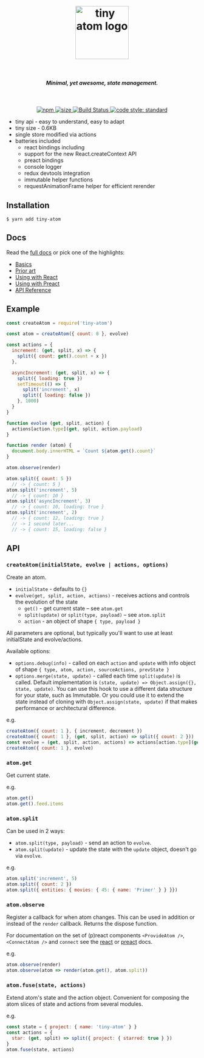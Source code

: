 <h1 align="center">
  <br>
  <img src="https://user-images.githubusercontent.com/324440/32469476-cf1a8918-c34a-11e7-8ad2-c7a0c33d373c.png" alt="tiny atom logo" title="tiny atom logo" width='140px'>
  <br>
  <br>
</h1>

<h5 align="center">Minimal, yet awesome, state management.</h5>
<br />

<p align="center">
  <a href="https://www.npmjs.com/package/tiny-atom">
    <img src="https://img.shields.io/npm/v/tiny-atom.svg" alt="npm" />
  </a>
  <a href="http://img.badgesize.io/https://cdn.jsdelivr.net/npm/tiny-atom/index.min.js?compression=gzip">
    <img src="http://img.badgesize.io/https://cdn.jsdelivr.net/npm/tiny-atom/index.min.js?compression=gzip" alt="size" />
  </a>
  <a href="https://travis-ci.org/QubitProducts/tiny-atom">
    <img src="https://travis-ci.org/QubitProducts/tiny-atom.svg?branch=master" alt="Build Status" />
  </a>
  <a href="https://github.com/standard/standard">
    <img src="https://img.shields.io/badge/code_style-standard-brightgreen.svg" alt="code style: standard" />
  </a>
</p>

* tiny api - easy to understand, easy to adapt
* tiny size - 0.6KB
* single store modified via actions
* batteries included
  * react bindings including
  * support for the new React.createContext API
  * preact bindings
  * console logger
  * redux devtools integration
  * immutable helper functions
  * requestAnimationFrame helper for efficient rerender

## Installation

    $ yarn add tiny-atom

## Docs

Read the [full docs](https://qubitproducts.github.io/tiny-atom) or pick one of the highlights:

  * [Basics](https://qubitproducts.github.io/tiny-atom/basics)
  * [Prior art](https://qubitproducts.github.io/tiny-atom/prior-art)
  * [Using with React](https://qubitproducts.github.io/tiny-atom/using-with-react)
  * [Using with Preact](https://qubitproducts.github.io/tiny-atom/using-with-preact)
  * [API Reference](https://qubitproducts.github.io/tiny-atom/api-reference)

## Example

```js
const createAtom = require('tiny-atom')

const atom = createAtom({ count: 0 }, evolve)

const actions = {
  increment: (get, split, x) => {
    split({ count: get().count + x })
  },

  asyncIncrement: (get, split, x) => {
    split({ loading: true })
    setTimeout(() => {
      split('increment', x)
      split({ loading: false })
    }, 1000)
  }
}

function evolve (get, split, action) {
  actions[action.type](get, split, action.payload)
}

function render (atom) {
  document.body.innerHTML = `Count ${atom.get().count}`
}

atom.observe(render)

atom.split({ count: 5 })
  // -> { count: 5 }
atom.split('increment', 5)
  // -> { count: 10 }
atom.split('asyncIncrement', 3)
  // -> { count: 10, loading: true }
atom.split('increment', 2)
  // -> { count: 12, loading: true }
  // -> 1 second later...
  // -> { count: 15, loading: false }
```

## API

### `createAtom(initialState, evolve | actions, options)`

Create an atom.

* `initialState` - defaults to `{}`
* `evolve(get, split, action, actions)` - receives actions and controls the evolution of the state
  * `get()` - get current state – see `atom.get`
  * `split(update)` or `split(type, payload)` – see `atom.split`
  * `action` - an object of shape `{ type, payload }`

All parameters are optional, but typically you'll want to use at least initialState and evolve/actions.

Available options:

* `options.debug(info)` - called on each `action` and `update` with info object of shape `{ type, atom, action, sourceActions, prevState }`
* `options.merge(state, update)` - called each time `split(update)` is called. Default implementation is `(state, update) => Object.assign({}, state, update)`. You can use this hook to use a different data structure for your state, such as Immutable. Or you could use it to extend the state instead of cloning with `Object.assign(state, update)` if that makes performance or architectural difference.

e.g.

```js
createAtom({ count: 1 }, { increment, decrement })
createAtom({ count: 1 }, (get, split, action) => split({ count: 2 }))
const evolve = (get, split, action, actions) => actions[action.type](get, split, action.payload)
createAtom({ count: 1 }, evolve)
```

### `atom.get`

Get current state.

e.g.

```js
atom.get()
atom.get().feed.items
```

### `atom.split`

Can be used in 2 ways:

* `atom.split(type, payload)` - send an action to `evolve`.
* `atom.split(update)` - update the state with the `update` object, doesn't go via `evolve`.

e.g.

```js
atom.split('increment', 5)
atom.split({ count: 2 })
atom.split({ entities: { movies: { 45: { name: 'Primer' } } }})
```

### `atom.observe`

Register a callback for when atom changes. This can be used in addition or instead of the `render` callback. Returns the dispose function.

For documentation on the set of (p)react components `<ProvideAtom />`, `<ConnectAtom />` and `connect` see the [react](https://qubitproducts.github.io/tiny-atom/using-with-react) or [preact](https://qubitproducts.github.io/tiny-atom/using-with-preact) docs.

e.g.

```js
atom.observe(render)
atom.observe(atom => render(atom.get(), atom.split))
```

### `atom.fuse(state, actions)`

Extend atom's state and the action object. Convenient for composing the atom slices of state and actions from several modules.

e.g.

```js
const state = { project: { name: 'tiny-atom' } }
const actions = {
  star: (get, split) => split({ project: { starred: true } })
}
atom.fuse(state, actions)
```

